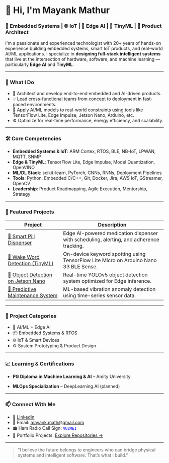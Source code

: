 <!-- GitHub Profile README.md -->

# 👋 Hi, I'm Mayank Mathur

### 🔧 Embedded Systems | 🌐 IoT | 🤖 Edge AI | 🧠 TinyML | 🧩 Product Architect

I'm a passionate and experienced technologist with 20+ years of hands-on experience building embedded systems, smart IoT products, and real-world AI/ML applications. I specialize in **designing full-stack intelligent systems** that live at the intersection of hardware, software, and machine learning — particularly **Edge AI** and **TinyML**.

---

### 🚀 What I Do

- 🔬 Architect and develop end-to-end embedded and AI-driven products.
- 💡 Lead cross-functional teams from concept to deployment in fast-paced environments.
- 🧠 Apply AI/ML models to real-world constraints using tools like TensorFlow Lite, Edge Impulse, Jetson Nano, Arduino, etc.
- ⚙️ Optimize for real-time performance, energy efficiency, and scalability.

---

### 🛠️ Core Competencies

- **Embedded Systems & IoT**: ARM Cortex, RTOS, BLE, NB-IoT, LPWAN, MQTT, SNMP
- **Edge & TinyML**: TensorFlow Lite, Edge Impulse, Model Quantization, OpenVINO
- **ML/DL Stack**: scikit-learn, PyTorch, CNNs, RNNs, Deployment Pipelines
- **Tools**: Python, Embedded C/C++, Git, Docker, Jira, AWS IoT, GStreamer, OpenCV
- **Leadership**: Product Roadmapping, Agile Execution, Mentorship, Strategy

---

### 🧪 Featured Projects

| Project | Description |
|--------|-------------|
| [🔗 Smart Pill Dispenser](https://github.com/mathurmayank/smart-pill-dispenser) | Edge AI-powered medication dispenser with scheduling, alerting, and adherence tracking. |
| [🔗 Wake Word Detection (TinyML)](https://github.com/mathurmayank/wake-word-tinyml) | On-device keyword spotting using TensorFlow Lite Micro on Arduino Nano 33 BLE Sense. |
| [🔗 Object Detection on Jetson Nano](https://github.com/mathurmayank/jetson-nano-object-detection) | Real-time YOLOv5 object detection system optimized for Edge inference. |
| [🔗 Predictive Maintenance System](https://github.com/mathurmayank/predictive-maintenance) | ML-based vibration anomaly detection using time-series sensor data. |

---

### 📂 Project Categories

- 🧠 AI/ML + Edge AI
- 📦 Embedded Systems & RTOS
- 🌐 IoT & Smart Devices
- ⚙️ System Prototyping & Product Design

---

### 📈 Learning & Certifications

- **PG Diploma in Machine Learning & AI** – Amity University
<!-- - **TinyML Specialization** – HarvardX (in progress) -->
- **MLOps Specialization** – DeepLearning.AI (planned)

---

### 📫 Connect With Me

- 🔗 [LinkedIn](https://linkedin.com/in/mayankmathur1)
- 💌 Email:               mayank.math@gmail.com
- 📻 Ham Radio Call Sign: <code style="color : blue">VU2MEI</code>
- 🎯 Portfolio Projects:  [Explore Repositories →](https://github.com/mathurmayank?tab=repositories)

---

> “I believe the future belongs to engineers who can bridge physical systems and intelligent software. That’s what I build.”

